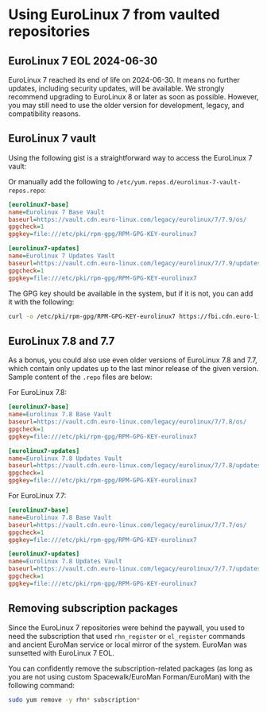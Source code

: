 # Using EuroLinux 7 from vaulted repositories

## EuroLinux 7 EOL 2024-06-30

EuroLinux 7 reached its end of life on 2024-06-30. It means no further updates,
including security updates, will be available. We strongly recommend upgrading
to EuroLinux 8 or later as soon as possible. However, you may still need to use
the older version for development, legacy, and compatibility reasons.

## EuroLinux 7 vault

Using the following gist is a straightforward way to access the EuroLinux 7
vault:

<script src="https://gist.github.com/AlexBaranowski/4d1aab197164ec55e200c00ceb6884db.js"></script>


Or manually add the following to `/etc/yum.repos.d/eurolinux-7-vault-repos.repo`:

```ini
[eurolinux7-base]
name=Eurolinux 7 Base Vault
baseurl=https://vault.cdn.euro-linux.com/legacy/eurolinux/7/7.9/os/
gpgcheck=1
gpgkey=file:///etc/pki/rpm-gpg/RPM-GPG-KEY-eurolinux7

[eurolinux7-updates]
name=Eurolinux 7 Updates Vault
baseurl=https://vault.cdn.euro-linux.com/legacy/eurolinux/7/7.9/updates/
gpgcheck=1
gpgkey=file:///etc/pki/rpm-gpg/RPM-GPG-KEY-eurolinux7
```


The GPG key should be available in the system, but if it is not, you can add it
with the following:


```bash
curl -o /etc/pki/rpm-gpg/RPM-GPG-KEY-eurolinux7 https://fbi.cdn.euro-linux.com/security/RPM-GPG-KEY-eurolinux7
```

## EuroLinux 7.8 and 7.7

As a bonus, you could also use even older versions of EuroLinux 7.8 and 7.7,
which contain only updates up to the last minor release of the given version.
Sample content of the `.repo` files are below:

For EuroLinux 7.8:
```ini
[eurolinux7-base]
name=Eurolinux 7.8 Base Vault
baseurl=https://vault.cdn.euro-linux.com/legacy/eurolinux/7/7.8/os/
gpgcheck=1
gpgkey=file:///etc/pki/rpm-gpg/RPM-GPG-KEY-eurolinux7

[eurolinux7-updates]
name=Eurolinux 7.8 Updates Vault
baseurl=https://vault.cdn.euro-linux.com/legacy/eurolinux/7/7.8/updates/
gpgcheck=1
gpgkey=file:///etc/pki/rpm-gpg/RPM-GPG-KEY-eurolinux7
```

For EuroLinux 7.7:
```ini
[eurolinux7-base]
name=Eurolinux 7.8 Base Vault
baseurl=https://vault.cdn.euro-linux.com/legacy/eurolinux/7/7.7/os/
gpgcheck=1
gpgkey=file:///etc/pki/rpm-gpg/RPM-GPG-KEY-eurolinux7

[eurolinux7-updates]
name=Eurolinux 7.8 Updates Vault
baseurl=https://vault.cdn.euro-linux.com/legacy/eurolinux/7/7.7/updates/
gpgcheck=1
gpgkey=file:///etc/pki/rpm-gpg/RPM-GPG-KEY-eurolinux7
```


## Removing subscription packages

Since the EuroLinux 7 repositories were behind the paywall, you used to need
the subscription that used `rhn_register` or `el_register` commands and ancient
EuroMan service or local mirror of the system. EuroMan was sunsetted with
EuroLinux 7 EOL.


You can confidently remove the subscription-related packages (as long as you
are not using custom Spacewalk/EuroMan Forman/EuroMan) with the following
command:

```bash
sudo yum remove -y rhn* subscription*
```
